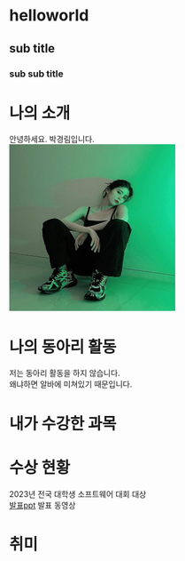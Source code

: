 # helloworld
## sub title
### sub sub title

# 나의 소개

안녕하세요. 박경림입니다. <br>
<img src = "1.jpg" width = "300" height = "300"/> <br>

# 나의 동아리 활동

저는 동아리 활동을 하지 않습니다. <br>
왜냐하면 알바에 미쳐있기 때문입니다.

# 내가 수강한 과목

# 수상 현황

2023년 전국 대학생 소프트웨어 대회 대상<br>
[발표ppt](/presentation.pptx)
발표 동영상

# 취미
